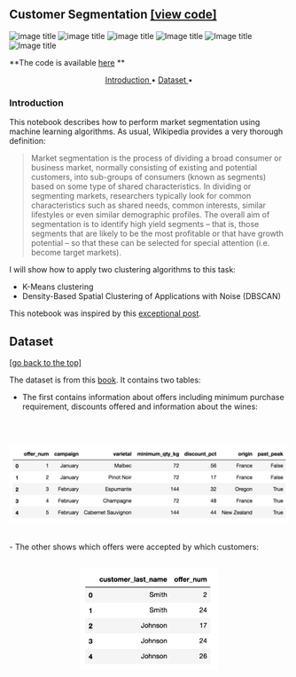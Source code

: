 ## Customer Segmentation [[view code]]( https://github.com/rjwizecom/unsupervised_machine_learning/blob/main/clustering_for_customer_segmentation/notebooks/customer_segmentation.ipynb) 
![image title](https://img.shields.io/badge/statsmodels-0.9.0-blue.svg) ![image title](https://img.shields.io/badge/python-v3.6-green.svg) ![image title](https://img.shields.io/badge/ntlk-v3.2.5-yellow.svg) ![Image title](https://img.shields.io/badge/sklearn-0.19.1-orange.svg) ![Image title](https://img.shields.io/badge/pandas-0.22.0-red.svg) ![Image title](https://img.shields.io/badge/matplotlib-v2.1.2-orange.svg)

**The code is available [here]( https://github.com/rjwizecom/unsupervised_machine_learning/blob/main/clustering_for_customer_segmentation/notebooks/customer_segmentation.ipynb) **

<p align="center">
  <a href="#intro"> Introduction </a> •
  <a href="#data"> Dataset </a> •
</p> 

<a id = 'intro'></a>
### Introduction

This notebook describes how to perform market segmentation using machine learning algorithms. As usual, Wikipedia provides a very thorough definition:

> Market segmentation is the process of dividing a broad consumer or business market, normally consisting of existing and potential customers, into sub-groups of consumers (known as segments) based on some type of shared characteristics. In dividing or segmenting markets, researchers typically look for common characteristics such as shared needs, common interests, similar lifestyles or even similar demographic profiles. The overall aim of segmentation is to identify high yield segments – that is, those segments that are likely to be the most profitable or that have growth potential – so that these can be selected for special attention (i.e. become target markets).

I will show how to apply two clustering algorithms to this task:
- K-Means clustering
- Density-Based Spatial Clustering of Applications with Noise (DBSCAN)

This notebook was inspired by this [exceptional post](http://blog.yhat.com/posts/customer-segmentation-using-python.html).

<a id = 'data'></a>
## Dataset

[[go back to the top]](#Table-of-contents)

The dataset is from this [book](https://www.amazon.com/Data-Smart-Science-Transform-Information-ebook/dp/B00F0WRXI0/ref=mt_kindle?_encoding=UTF8&me=). It contains two tables:
- The first contains information about offers including minimum purchase requirement, discounts offered and information about the wines: 
<br>
<br>
<p align="center">
  <img src="images/df1.png" 
       width="650">
</p>
<br>
- The other shows which offers were accepted by which customers: 
<br>
<br>
<p align="center">
  <img src="images/df2.png" 
       width="250">
</p>
<br>
